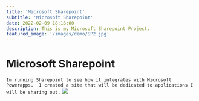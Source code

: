 ```yaml
---
title: 'Microsoft Sharepoint'
subtitle: 'Microsoft Sharepoint'
date: 2022-02-09 18:18:00
description: This is my Microsoft Sharepoint Project.
featured_image: '/images/demo/SP2.jpg'
---
```

# Microsoft Sharepoint

`Im running Sharepoint to see how it integrates with Microsoft Powerapps.  I created a site that will be dedicated to applications I will be sharing out.`
![]((https://sjackson4430.github.io/portfolio/images/demo/SP2.jpg))




